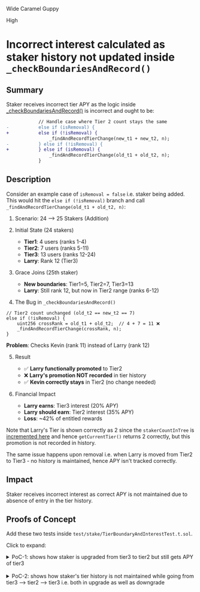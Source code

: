 Wide Caramel Guppy

High

# Incorrect interest calculated as staker history not updated inside `_checkBoundariesAndRecord()`

## Summary
Staker receives incorrect tier APY as the logic inside [_checkBoundariesAndRecord()](https://github.com/sherlock-audit/2025-05-layeredge/blob/main/edgen-staking/src/stake/LayerEdgeStaking.sol#L893-L898) is incorrect and ought to be:
```diff
            // Handle case where Tier 2 count stays the same
-           else if (isRemoval) {
+           else if (!isRemoval) {
                _findAndRecordTierChange(new_t1 + new_t2, n);
-           } else if (!isRemoval) {
+           } else if (isRemoval) {
                _findAndRecordTierChange(old_t1 + old_t2, n);
            }
```

## Description
Consider an example case of `isRemoval = false` i.e. staker being added. This would hit the `else if (!isRemoval)` branch and call `_findAndRecordTierChange(old_t1 + old_t2, n)`:

1. Scenario: 24 --> 25 Stakers (Addition)

2. Initial State (24 stakers)
    - **Tier1**: 4 users (ranks 1-4)
    - **Tier2**: 7 users (ranks 5-11) 
    - **Tier3**: 13 users (ranks 12-24)
    - **Larry**: Rank 12 (Tier3)

3. Grace Joins (25th staker)
    - **New boundaries**: Tier1=5, Tier2=7, Tier3=13
    - **Larry**: Still rank 12, but now in Tier2 range (ranks 6-12)

4. The Bug in `_checkBoundariesAndRecord()`
```solidity
// Tier2 count unchanged (old_t2 == new_t2 == 7)
else if (!isRemoval) {
    uint256 crossRank = old_t1 + old_t2;  // 4 + 7 = 11 ❌
    _findAndRecordTierChange(crossRank, n);
}
```
**Problem**: Checks Kevin (rank 11) instead of Larry (rank 12)

5. Result
    - ✅ **Larry functionally promoted** to Tier2
    - ❌ **Larry's promotion NOT recorded** in tier history  
    - ✅ **Kevin correctly stays** in Tier2 (no change needed)

6. Financial Impact
    - **Larry earns**: Tier3 interest (20% APY)
    - **Larry should earn**: Tier2 interest (35% APY)
    - **Loss**: ~42% of entitled rewards

Note that Larry's Tier is shown correctly as 2 since the `stakerCountInTree` is [incremented here](https://github.com/sherlock-audit/2025-05-layeredge/blob/main/edgen-staking/src/stake/LayerEdgeStaking.sol#L705) and hence `getCurrentTier()` returns 2 correctly, but this promotion is not recorded in history. 

The same issue happens upon removal i.e. when Larry is moved from Tier2 to Tier3 - no history is maintained, hence APY isn't tracked correctly.

## Impact
Staker receives incorrect interest as correct APY is not maintained due to absence of entry in the tier history.

## Proofs of Concept
Add these two tests inside `test/stake/TierBoundaryAndInterestTest.t.sol`.

Click to expand:

<details>
<summary>
PoC-1: shows how staker is upgraded from tier3 to tier2 but still gets APY of tier3 
</summary>

```js
    function test_TierHistoryBug_PoC1() public {
        // Create 24 stakers to set up the specific scenario
        address[24] memory stakers;
        
        // Create addresses for 24 stakers
        for (uint256 i = 0; i < 24; i++) {
            stakers[i] = address(uint160(uint256(keccak256(abi.encodePacked("staker", i)))));
            dealToken(stakers[i], MIN_STAKE);
            vm.prank(stakers[i]);
            staking.stake(MIN_STAKE);
        }
        
        // Verify initial state with 24 stakers
        assertEq(staking.stakerCountInTree(), 24, "Should have 24 stakers");
        
        // Check tier distribution for 24 stakers
        (uint256 tier1Count, uint256 tier2Count, uint256 tier3Count) = staking.getTierCounts();
        assertEq(tier1Count, 4, "Should have 4 in Tier1 (24 * 20% = 4.8 -> 4)");
        assertEq(tier2Count, 7, "Should have 7 in Tier2 (24 * 30% = 7.2 -> 7)");
        assertEq(tier3Count, 13, "Should have 13 in Tier3");
        
        // Get the users at key positions before the 25th staker joins
        uint256 rank5JoinId = staking.getCumulativeFrequency(5);   // Eve - will be promoted to Tier1
        uint256 rank11JoinId = staking.getCumulativeFrequency(11); // Kevin - stays in Tier2
        uint256 rank12JoinId = staking.getCumulativeFrequency(12); // Larry - should be promoted to Tier2
        
        address eve = staking.stakerAddress(rank5JoinId);
        address kevin = staking.stakerAddress(rank11JoinId);
        address larry = staking.stakerAddress(rank12JoinId);
        
        console2.log("Before 25th staker:");
        console2.log("Eve (rank 5):", eve, "tier:", uint256(staking.getCurrentTier(eve)));
        console2.log("Kevin (rank 11):", kevin, "tier:", uint256(staking.getCurrentTier(kevin)));
        console2.log("Larry (rank 12):", larry, "tier:", uint256(staking.getCurrentTier(larry)));
        
        // Get tier history lengths before
        uint256 eveHistoryBefore = staking.stakerTierHistoryLength(eve);
        uint256 kevinHistoryBefore = staking.stakerTierHistoryLength(kevin);
        uint256 larryHistoryBefore = staking.stakerTierHistoryLength(larry);
        console2.log("larryHistoryBefore length =", larryHistoryBefore);
        
        // Now add the 25th staker (Grace)
        console2.log("25th staker stakes now...");
        dealToken(grace, MIN_STAKE);
        vm.prank(grace);
        staking.stake(MIN_STAKE);
        
        // Verify new state with 25 stakers
        assertEq(staking.stakerCountInTree(), 25, "Should have 25 stakers");
        
        // Check new tier distribution for 25 stakers
        (tier1Count, tier2Count, tier3Count) = staking.getTierCounts();
        assertEq(tier1Count, 5, "Should have 5 in Tier1 (25 * 20% = 5.0 -> 5)");
        assertEq(tier2Count, 7, "Should have 7 in Tier2 (25 * 30% = 7.5 -> 7)"); // SAME COUNT!
        assertEq(tier3Count, 13, "Should have 13 in Tier3");
        
        console2.log("After 25th staker:");
        console2.log("Eve (rank 5):", eve, "tier:", uint256(staking.getCurrentTier(eve)));
        console2.log("Kevin (rank 11):", kevin, "tier:", uint256(staking.getCurrentTier(kevin)));
        console2.log("Larry (rank 12):", larry, "tier:", uint256(staking.getCurrentTier(larry)));
        
        // Get tier history lengths after
        uint256 eveHistoryAfter = staking.stakerTierHistoryLength(eve);
        uint256 kevinHistoryAfter = staking.stakerTierHistoryLength(kevin);
        uint256 larryHistoryAfter = staking.stakerTierHistoryLength(larry);
        
        // Verify tier changes
        assertEq(uint256(staking.getCurrentTier(eve)), uint256(LayerEdgeStaking.Tier.Tier1), "Eve should be promoted to Tier1");
        assertEq(uint256(staking.getCurrentTier(kevin)), uint256(LayerEdgeStaking.Tier.Tier2), "Kevin should stay in Tier2");
        assertEq(uint256(staking.getCurrentTier(larry)), uint256(LayerEdgeStaking.Tier.Tier2), "Larry should be promoted to Tier2");
        
        // Check tier history updates
        assertTrue(eveHistoryAfter > eveHistoryBefore, "Eve should have tier history update");
        
        // THE BUG: Larry should get a tier history update since he moves from Tier3 to Tier2, but doesn't
        console2.log("Tier history changes:");
        console2.log("Eve history change:", eveHistoryAfter - eveHistoryBefore);
        console2.log("Kevin history change:", kevinHistoryAfter - kevinHistoryBefore);
        console2.log("Larry history change:", larryHistoryAfter - larryHistoryBefore); // bug: 0 instead of 1 !
        
        // bug: Larry's tier history not updated; this assertion should have failed, but passes instead
        assertTrue(larryHistoryAfter == larryHistoryBefore, "Larry should have tier history update for Tier3->Tier2 promotion");
            
        // ========================================
        // Impact on Interest Calculation
        // ========================================
        
        console2.log("\n=== TESTING IMPACT ON INTEREST CALCULATION ===");
        
        // Advance time by 30 days to accrue interest
        vm.warp(block.timestamp + 30 days);
        
        // Calculate what Larry SHOULD earn (Tier2 APY = 35%)
        uint256 expectedTier2Interest = (MIN_STAKE * 35 * PRECISION * 30 days) / (365 days * PRECISION) / 100;
        
        // Calculate what Larry WILL earn (based on his incomplete tier history - Tier3 APY = 20%)
        uint256 expectedTier3Interest = (MIN_STAKE * 20 * PRECISION * 30 days) / (365 days * PRECISION) / 100;
        
        // Get Larry's actual calculated interest
        uint256 larryActualInterest = staking.calculateUnclaimedInterest(larry);
        
        console2.log("Expected Tier2 interest (35% APY):", expectedTier2Interest);
        console2.log("Expected Tier3 interest (20% APY):", expectedTier3Interest);
        console2.log("Larry's actual interest:", larryActualInterest);
        console2.log("Interest difference (loss):", expectedTier2Interest - expectedTier3Interest);
        
        // Get Larry's current tier and APY (should show Tier2/35%)
        (, LayerEdgeStaking.Tier larryCurrentTier, uint256 larryCurrentAPY,) = staking.getUserInfo(larry);
        console2.log("Larry's current tier:", uint256(larryCurrentTier));
        console2.log("Larry's current APY:", larryCurrentAPY/1e18, "%");
        
        // This assertion will PASS
        assertEq(larryActualInterest, expectedTier3Interest, "did not get Tier3 interest incorrectly");
        // This assertion will FAIL, confirming the bug
        assertEq(larryActualInterest, expectedTier2Interest, "BUG: Larry should get Tier2 interest but gets Tier3 due to missing tier history");
    }
```

</details>

<br>

<details>
<summary>
PoC-2: shows how staker's tier history is not maintained while going from tier3 --> tier2 --> tier3 i.e. both in upgrade as well as downgrade  
</summary>

Run this with the `--via-ir` flag to avoid stack too deep error.

```js
    function test_TierHistoryBug_PoC2() public {
        // Create 25 stakers to set up the specific scenario
        address[25] memory stakers;
        
        // Create addresses for 25 stakers
        for (uint256 i = 0; i < 25; i++) {
            stakers[i] = address(uint160(uint256(keccak256(abi.encodePacked("staker", i)))));
            dealToken(stakers[i], MIN_STAKE);
            vm.prank(stakers[i]);
            staking.stake(MIN_STAKE);
        }
        
        // Verify initial state with 25 stakers
        assertEq(staking.stakerCountInTree(), 25, "Should have 25 stakers");
        
        // Check tier distribution for 25 stakers
        (uint256 tier1Count, uint256 tier2Count, uint256 tier3Count) = staking.getTierCounts();
        assertEq(tier1Count, 5, "Should have 5 in Tier1 (25 * 20% = 5.0 -> 5)");
        assertEq(tier2Count, 7, "Should have 7 in Tier2 (25 * 30% = 7.5 -> 7)");
        assertEq(tier3Count, 13, "Should have 13 in Tier3");
        
        // Get the users at key positions before removal
        uint256 rank5JoinId = staking.getCumulativeFrequency(5);   // Eve - will be demoted from Tier1 to Tier2
        uint256 rank11JoinId = staking.getCumulativeFrequency(11); // Kevin - stays in Tier2
        uint256 rank12JoinId = staking.getCumulativeFrequency(12); // Larry - will be demoted from Tier2 to Tier3
        uint256 rank25JoinId = staking.getCumulativeFrequency(25); // Last staker - will be removed
        
        address eve = staking.stakerAddress(rank5JoinId);
        address kevin = staking.stakerAddress(rank11JoinId);
        address larry = staking.stakerAddress(rank12JoinId);
        address lastStaker = staking.stakerAddress(rank25JoinId);
        
        console2.log("Before removal (25 stakers):");
        console2.log("Eve (rank 5):", eve, "tier:", uint256(staking.getCurrentTier(eve)));
        console2.log("Kevin (rank 11):", kevin, "tier:", uint256(staking.getCurrentTier(kevin)));
        console2.log("Larry (rank 12):", larry, "tier:", uint256(staking.getCurrentTier(larry)));
        console2.log("Last staker (rank 25):", lastStaker, "tier:", uint256(staking.getCurrentTier(lastStaker)));
        
        // Get tier history lengths before removal
        uint256 eveHistoryBefore = staking.stakerTierHistoryLength(eve);
        uint256 kevinHistoryBefore = staking.stakerTierHistoryLength(kevin);
        uint256 larryHistoryBefore = staking.stakerTierHistoryLength(larry);
        console2.log("larryHistoryBefore length =", larryHistoryBefore);
        
        // Remove the last staker (25th staker)
        console2.log("Removing 25th staker...");
        vm.prank(lastStaker);
        staking.unstake(MIN_STAKE);

        // Advance time past unstaking window
        vm.warp(block.timestamp + 7 days + 5);
        
        // Complete the unstake to actually remove them
        vm.prank(lastStaker);
        staking.completeUnstake(0);
        
        // Verify new state with 24 stakers
        assertEq(staking.stakerCountInTree(), 24, "Should have 24 stakers after removal");
        
        // Check new tier distribution for 24 stakers
        (tier1Count, tier2Count, tier3Count) = staking.getTierCounts();
        assertEq(tier1Count, 4, "Should have 4 in Tier1 (24 * 20% = 4.8 -> 4)");
        assertEq(tier2Count, 7, "Should have 7 in Tier2 (24 * 30% = 7.2 -> 7)"); // SAME COUNT!
        assertEq(tier3Count, 13, "Should have 13 in Tier3");
        
        console2.log("After removal (24 stakers):");
        console2.log("Eve (rank 5):", eve, "tier:", uint256(staking.getCurrentTier(eve)));
        console2.log("Kevin (rank 11):", kevin, "tier:", uint256(staking.getCurrentTier(kevin)));
        console2.log("Larry (rank 12):", larry, "tier:", uint256(staking.getCurrentTier(larry)));
        
        // Get tier history lengths after removal
        uint256 eveHistoryAfter = staking.stakerTierHistoryLength(eve);
        uint256 kevinHistoryAfter = staking.stakerTierHistoryLength(kevin);
        uint256 larryHistoryAfter = staking.stakerTierHistoryLength(larry);
        
        // Verify tier changes after removal
        assertEq(uint256(staking.getCurrentTier(eve)), uint256(LayerEdgeStaking.Tier.Tier2), "Eve should be demoted to Tier2");
        assertEq(uint256(staking.getCurrentTier(kevin)), uint256(LayerEdgeStaking.Tier.Tier2), "Kevin should stay in Tier2");
        assertEq(uint256(staking.getCurrentTier(larry)), uint256(LayerEdgeStaking.Tier.Tier3), "Larry should be demoted to Tier3");
        
        // Check tier history updates
        assertTrue(eveHistoryAfter > eveHistoryBefore, "Eve should have tier history update for demotion");
        
        // THE BUG: Larry should get a tier history update since he moves from Tier2 to Tier3, but doesn't
        console2.log("Tier history changes:");
        console2.log("Eve history change:", eveHistoryAfter - eveHistoryBefore);
        console2.log("Kevin history change:", kevinHistoryAfter - kevinHistoryBefore);
        console2.log("Larry history change:", larryHistoryAfter - larryHistoryBefore); // bug: 0 instead of 1 !
        
        console2.log("\n=== LARRY'S COMPLETE TIER HISTORY ===");
        uint256 historyLength = staking.stakerTierHistoryLength(larry);
        console2.log("Total history entries:", historyLength);

        for (uint256 i = 0; i < historyLength; i++) {
            (LayerEdgeStaking.Tier from, LayerEdgeStaking.Tier to, uint256 timestamp) = 
                staking.stakerTierHistory(larry, i);
            console2.log("History entry", i);
            console2.log("  From Tier:", uint256(from));
            console2.log("  To Tier:", uint256(to));
            console2.log("  Timestamp:", timestamp);
        }
        console2.log("Current block.timestamp:", block.timestamp);

        // bug: Larry's tier history not updated; this assertion should fail but passes instead
        assertTrue(larryHistoryAfter == larryHistoryBefore, "BUG: Larry's demotion Tier2->Tier3 not recorded in history");
    }
```

</details>
